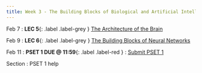 ```yaml
---
title: Week 3 - The Building Blocks of Biological and Artificial Intelligence (Cont'd)
---
```


Feb 7
: **LEC 5**{: .label .label-grey } [The Architecture of the Brain](#)

Feb 9
:  **LEC 6**{: .label .label-grey } [The Building Blocks of Neural Networks](#)

Feb 11
:  **PSET 1 DUE @ 11:59**{: .label .label-red } 
    : [Submit PSET 1](https://canvas.harvard.edu/courses/97916/assignments/532854)

Section
: PSET 1 help
